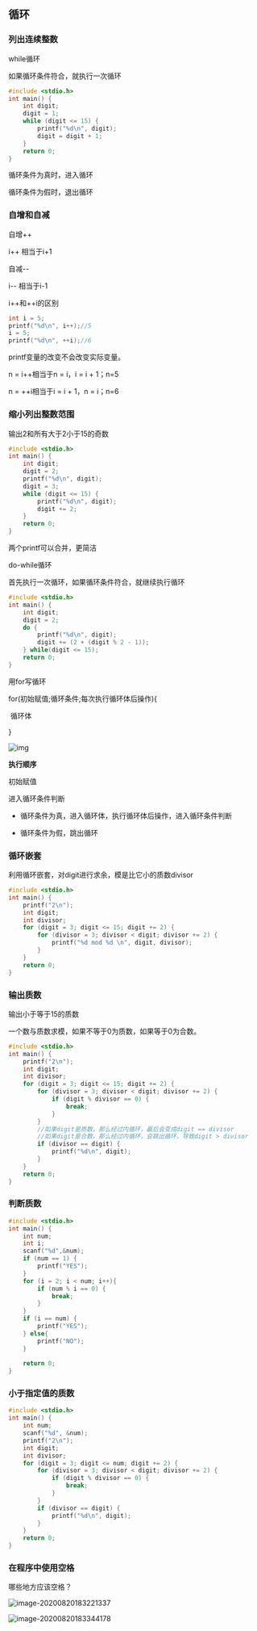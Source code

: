 ## 循环

### 列出连续整数

while循环

如果循环条件符合，就执行一次循环

```c
#include <stdio.h>
int main() {
    int digit;
    digit = 1;
    while (digit <= 15) {
        printf("%d\n", digit);
        digit = digit + 1;
    }
    return 0;
}
```

循环条件为真时，进入循环

循环条件为假时，退出循环

### 自增和自减

自增++

i++ 相当于i+1

自减--

i-- 相当于i-1

i++和++i的区别

```c
int i = 5;
printf("%d\n", i++);//5
i = 5;
printf("%d\n", ++i);//6
```

printf变量的改变不会改变实际变量。

n = i++相当于n = i，i = i + 1；n=5

n = ++i相当于i = i + 1，n = i；n=6

### 缩小列出整数范围

输出2和所有大于2小于15的奇数

```c
#include <stdio.h>
int main() {
    int digit;
    digit = 2;
    printf("%d\n", digit);
    digit = 3;
    while (digit <= 15) {
        printf("%d\n", digit);
        digit += 2;
    }
    return 0;
}
```

两个printf可以合并，更简洁

do-while循环

首先执行一次循环，如果循环条件符合，就继续执行循环

```c
#include <stdio.h>
int main() {
    int digit;
    digit = 2;
    do {
        printf("%d\n", digit);
        digit += (2 + (digit % 2 - 1));
    } while(digit <= 15);
    return 0;
}
```

用for写循环

for(初始赋值;循环条件;每次执行循环体后操作){

​	循环体

}

![img](https://res.jisuanke.com/img/upload/ef919079014e22fec89a28ba45b45eeee999f34c.png)

**执行顺序**

初始赋值

进入循环条件判断

- 循环条件为真，进入循环体，执行循环体后操作，进入循环条件判断

- 循环条件为假，跳出循环

### 循环嵌套

利用循环嵌套，对digit进行求余，模是比它小的质数divisor

```c
#include <stdio.h>
int main() {
    printf("2\n");
    int digit;
    int divisor;
    for (digit = 3; digit <= 15; digit += 2) {
        for (divisor = 3; divisor < digit; divisor += 2) {
            printf("%d mod %d \n", digit, divisor);
        }
    }
    return 0;
}
```

### 输出质数

输出小于等于15的质数

一个数与质数求模，如果不等于0为质数，如果等于0为合数。

```c
#include <stdio.h>
int main() {
    printf("2\n");
    int digit;
    int divisor;
    for (digit = 3; digit <= 15; digit += 2) {
        for (divisor = 3; divisor < digit; divisor += 2) {
            if (digit % divisor == 0) {
                break;
            }
        }
        //如果digit是质数，那么经过内循环，最后会变成digit == divisor
        //如果digit是合数，那么经过内循环，会跳出循环，导致digit > divisor
        if (divisor == digit) {
            printf("%d\n", digit);
        }
    }
    return 0;
}
```

### 判断质数

```c
#include <stdio.h>
int main() {
    int num;
    int i;
    scanf("%d",&num);
    if (num == 1) {
        printf("YES");
    }
    for (i = 2; i < num; i++){
        if (num % i == 0) {
            break;
        }
    }
    if (i == num) {
        printf("YES");
    } else{
        printf("NO");
    }            
    
    return 0;
}
```

### 小于指定值的质数

```c
#include <stdio.h>
int main() {
    int num;
    scanf("%d", &num);
    printf("2\n");
    int digit;
    int divisor;
    for (digit = 3; digit <= num; digit += 2) {
        for (divisor = 3; divisor < digit; divisor += 2) {
            if (digit % divisor == 0) {
                break;
            }
        }
        if (divisor == digit) {
            printf("%d\n", digit);
        }
    }
    return 0;
}
```

### 在程序中使用空格

哪些地方应该空格？

![image-20200820183221337](C:\Users\xuyingfeng\AppData\Roaming\Typora\typora-user-images\image-20200820183221337.png)

![image-20200820183344178](C:\Users\xuyingfeng\AppData\Roaming\Typora\typora-user-images\image-20200820183344178.png)
